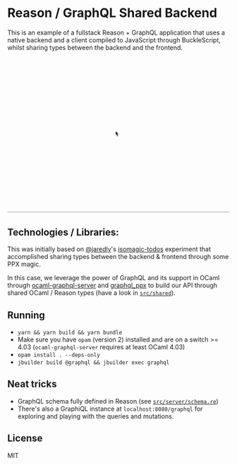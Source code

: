 # Reason / GraphQL Shared Backend

This is an example of a fullstack Reason + GraphQL application that uses a native
backend and a client compiled to JavaScript through BuckleScript, whilst sharing
types between the backend and the frontend.

<img src="./demo.gif">

## Technologies / Libraries:

This was initially based on [@jaredly](https://github.com/jaredly)'s
[isomagic-todos](https://github.com/jaredly/isomagic-todos) experiment that accomplished
sharing types between the backend & frontend through some PPX magic.

In this case, we leverage the power of GraphQL and its support in OCaml through
[ocaml-graphql-server](https://github.com/andreas/ocaml-graphql-server) and
[graphql_ppx](https://github.com/mhallin/graphql_ppx) to build our API through shared
OCaml / Reason types (have a look in [`src/shared`](./src/shared)).

## Running

- `yarn && yarn build && yarn bundle`
- Make sure you have `opam` (version 2) installed and are on a switch >= 4.03 (`ocaml-graphql-server` requires at least OCaml 4.03)
- `opam install . --deps-only`
- `jbuilder build @graphql && jbuilder exec graphql`

## Neat tricks

- GraphQL schema fully defined in Reason (see [`src/server/schema.re`](./src/server/schema.re))
- There's also a GraphiQL instance at `localhost:8080/graphql` for exploring and
playing with the queries and mutations.

## License

MIT
